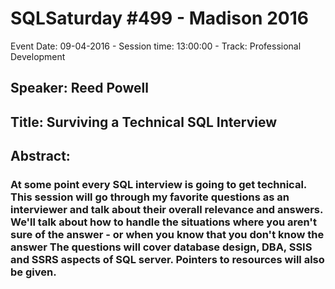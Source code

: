# SQLSaturday #499 - Madison 2016
Event Date: 09-04-2016 - Session time: 13:00:00 - Track: Professional Development
## Speaker: Reed Powell
## Title: Surviving a Technical SQL Interview
## Abstract:
### At some point every SQL interview is going to get technical.  This session will go through my favorite questions as an interviewer and talk about their overall relevance and answers.  We'll talk about how to handle the situations where you aren't sure of the answer - or when you know that you don't know the answer  The questions will cover database design, DBA, SSIS and SSRS aspects of SQL server. Pointers to resources will also be given.

